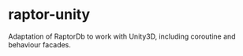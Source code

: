 # raptor-unity
Adaptation of RaptorDb to work with Unity3D, including coroutine and behaviour facades.
